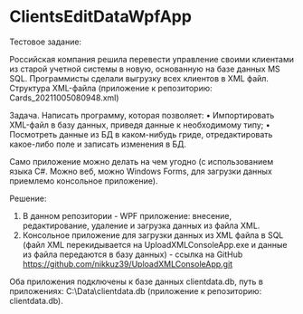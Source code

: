 # ClientsEditDataWpfApp

Тестовое задание:

Российская компания решила перевести управление своими клиентами из старой учетной
системы в новую, основанную на базе данных MS SQL.
Программисты сделали выгрузку всех клиентов в XML файл.
Структура XML-файла (приложение к репозиторию: Cards_20211005080948.xml)

Задача. Написать программу, которая позволяет:
• Импортировать XML-файл в базу данных, приведя данные к необходимому типу;
• Посмотреть данные из БД в каком-нибудь гриде, отредактировать какое-либо поле и
записать изменения в БД.

Само приложение можно делать на чем угодно (с использованием языка C#. Можно веб, можно
Windows Forms, для загрузки данных приемлемо консольное приложение).

Решение:
1. В данном репозитории - WPF приложение: внесение, редактирование, удаление и загрузка данных из файла XML.
2. Консольное приложение для загрузки данных из XML файла в SQL (файл XML перекидывается на UploadXMLConsoleApp.exe и данные из файла передаются в базу данных) - ссылка на GitHub https://github.com/nikkuz39/UploadXMLConsoleApp.git

Оба приложения подключены к базе данных clientdata.db, путь в приложениях: C:\Data\clientdata.db (приложение к репозиторию: clientdata.db).
